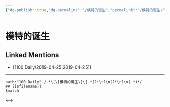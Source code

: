 ```yaml
---
{"dg-publish":true,"dg-permalink":"/模特的诞生","permalink":"/模特的诞生/"}
---
```


# 模特的诞生

## Linked Mentions
- [[100 Daily/2019-04-25\|2019-04-25]]


---

```expander
path:"100 Daily" /.*\[\[模特的诞生\]\].*(?:\r?\n(?!\r?\n).*)*/
## [[$filename]]
$match
```

<-->